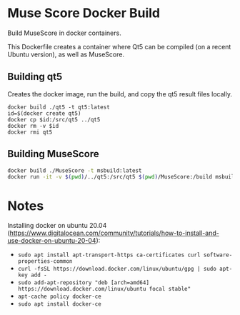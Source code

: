 # Muse Score Docker Build

Build MuseScore in docker containers.

This Dockerfile creates a container where Qt5 can be compiled (on a recent Ubuntu version), as well as MuseScore.

## Building qt5

Creates the docker image, run the build, and copy the qt5 result files locally.

```︃bash
docker build ./qt5 -t qt5:latest
id=$(docker create qt5)
docker cp $id:/src/qt5 ../qt5
docker rm -v $id
docker rmi qt5
```

## Building MuseScore

```bash
docker build ./MuseScore -t msbuild:latest
docker run -it -v $(pwd)/../qt5:/src/qt5 $(pwd)/MuseScore:/build msbuild /build/build.sh
```

# Notes

Installing docker on ubuntu 20.04 (https://www.digitalocean.com/community/tutorials/how-to-install-and-use-docker-on-ubuntu-20-04):
* `sudo apt install apt-transport-https ca-certificates curl software-properties-common`
* `curl -fsSL https://download.docker.com/linux/ubuntu/gpg | sudo apt-key add -`
* `sudo add-apt-repository "deb [arch=amd64] https://download.docker.com/linux/ubuntu focal stable"`
* `apt-cache policy docker-ce`
* `sudo apt install docker-ce`

